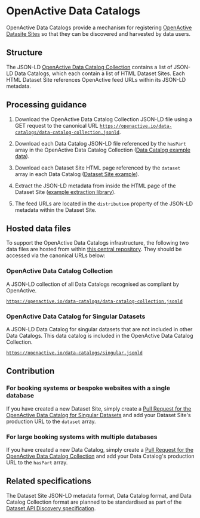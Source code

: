 # OpenActive Data Catalogs

OpenActive Data Catalogs provide a mechanism for registering [OpenActive Datasite Sites](https://developer.openactive.io/publishing-data/dataset-sites) so that they can be discovered and harvested by data users.


## Structure

The JSON-LD [OpenActive Data Catalog Collection](https://openactive.io/data-catalogs/data-catalog-collection.jsonld) contains a list of JSON-LD Data Catalogs, which each contain a list of HTML Dataset Sites. Each HTML Dataset Site references OpenActive feed URLs within its JSON-LD metadata.


## Processing guidance

1. Download the OpenActive Data Catalog Collection JSON-LD file using a GET request to the canonical URL [`https://openactive.io/data-catalogs/data-catalog-collection.jsonld`](https://openactive.io/data-catalogs/data-catalog-collection.jsonld).

2. Download each Data Catalog JSON-LD file referenced by the `hasPart` array in the OpenActive Data Catalog Collection ([Data Catalog example data](https://opendata.leisurecloud.live/api/datacatalog)).

3. Download each Dataset Site HTML page referenced by the `dataset` array in each Data Catalog ([Dataset Site example](https://opendata.fusion-lifestyle.com/OpenActive/)).

4. Extract the JSON-LD metadata from inside the HTML page of the Dataset Site ([example extraction library](https://www.npmjs.com/package/htmlmetaparser)).

5. The feed URLs are located in the `distribution` property of the JSON-LD metadata within the Dataset Site.


## Hosted data files

To support the OpenActive Data Catalogs infrastructure, the following two data files are hosted from within [this central repository](https://github.com/openactive/data-catalogs/). They should be accessed via the canonical URLs below:

### OpenActive Data Catalog Collection
A JSON-LD collection of all Data Catalogs recognised as compliant by OpenActive.

[`https://openactive.io/data-catalogs/data-catalog-collection.jsonld`](https://openactive.io/data-catalogs/data-catalog-collection.jsonld)

### OpenActive Data Catalog for Singular Datasets
A JSON-LD Data Catalog for singular datasets that are not included in other Data Catalogs. This data catalog is included in the OpenActive Data Catalog Collection.

[`https://openactive.io/data-catalogs/singular.jsonld`](https://openactive.io/data-catalogs/singular.jsonld)

## Contribution

### For booking systems or bespoke websites with a single database
If you have created a new Dataset Site, simply create a [Pull Request for the OpenActive Data Catalog for Singular Datasets](https://github.com/openactive/data-catalogs/edit/master/singular.jsonld) and add your Dataset Site's production URL to the `dataset` array.


### For large booking systems with multiple databases
If you have created a new Data Catalog, simply create a [Pull Request for the OpenActive Data Catalog Collection](https://github.com/openactive/data-catalogs/edit/master/data-catalog-collection.jsonld) and add your Data Catalog's production URL to the `hasPart` array.


## Related specifications

The Dataset Site JSON-LD metadata format, Data Catalog format, and Data Catalog Collection format are planned to be standardised as part of the [Dataset API Discovery specification](https://www.openactive.io/dataset-api-discovery/EditorsDraft/).
